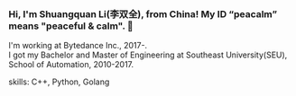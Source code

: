 ### Hi, I'm Shuangquan Li(李双全), from China! My ID “peacalm” means "peaceful & calm". 👋

I'm working at Bytedance Inc., 2017-.  
I got my Bachelor and Master of Engineering at Southeast University(SEU), School of Automation, 2010-2017.  

skills: C++, Python, Golang  


<!--
**peacalm/peacalm** is a ✨ _special_ ✨ repository because its `README.md` (this file) appears on your GitHub profile.

Here are some ideas to get you started:

- 🔭 I’m currently working on ...
- 🌱 I’m currently learning ...
- 👯 I’m looking to collaborate on ...
- 🤔 I’m looking for help with ...
- 💬 Ask me about ...
- 📫 How to reach me: ...
- 😄 Pronouns: ...
- ⚡ Fun fact: ...
-->
